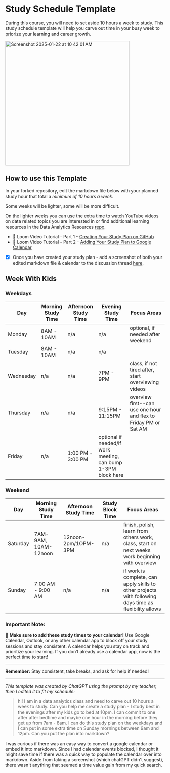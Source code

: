 # Study Schedule Template

During this course, you will need to set aside 10 hours a week to study. This study schedule template will help you carve out time in your busy week to priorize your learning and career growth. 

 <img width="392" alt="Screenshot 2025-01-22 at 10 42 01 AM" src="https://github.com/user-attachments/assets/685d09f5-6b36-49c0-8efb-362868bd9e8c" />

## How to use this Template 

In your forked repository, edit the markdown file below with your planned study hour that total a _minimum of 10 hours a week_. 

Some weeks will be lighter, some will be more difficult. 

On the lighter weeks you can use the extra time to watch YouTube videos on data related topics you are interested in or find additional learning resources in the Data Analytics Resources [repo](https://github.com/Tech-Moms/data-analytics-course). 

- 🎥 Loom Video Tutorial - Part 1 - [Creating Your Study Plan on GitHub](https://www.loom.com/share/ec7e9100a2e54b4d87c549a4f9b3349f?sid=9b172357-3c3e-453d-aedb-15b2b6949592)
- 📆 Loom Video Tutorial - Part 2 - [Adding Your Study Plan to Google Calendar ](https://www.loom.com/share/bc837e544ad94b7dbd96b3543e5bf68b?sid=39090e44-278b-45d9-9ed9-1420f4686654)

- [x] Once you have created your study plan - add a screenshot of both your edited markdown file & calendar to the discussion thread [here](https://github.com/Tech-Moms/data-analytics-winter-2025/discussions/22). 

## Week With Kids

### Weekdays
| Day       | Morning Study Time | Afternoon Study Time | Evening Study Time | Focus Areas                           |
|-----------|--------------------|----------------------|--------------------|---------------------------------------|
| Monday    | 8AM - 10AM | n/a | n/a | optional, if needed after weekend |
| Tuesday   | 8AM - 10AM| n/a | n/a |                                       |
| Wednesday | n/a | n/a | 7PM - 9PM |  class, if not tired after, start overviewing videos                           |
| Thursday  | n/a | n/a | 9:15PM - 11:15PM |  overview first--can use one hour and flex to Friday PM or Sat AM       |
| Friday    | n/a | 1:00 PM - 3:00 PM | optional if needed/if work meeting, can bump 1-3PM block here |               |

### Weekend
| Day       | Morning Study Time  | Afternoon Study Time | Study Block Time         | Focus Areas                           |
|-----------|---------------------|----------------------|--------------------------|---------------------------------------|
| Saturday  | 7AM-9AM, 10AM-12noon | 12noon-2pm/1OPM-3PM | n/a   | finish, polish, learn from others work, class, start on next weeks work beginning with overview  |
| Sunday    | 7:00 AM - 9:00 AM | n/a | n/a    | if work is complete, can apply skills to other projects with following days time as flexibility allows |





### Important Note:
📅 **Make sure to add these study times to your calendar!** Use Google Calendar, Outlook, or any other calendar app to block off your study sessions and stay consistent. A calendar helps you stay on track and prioritize your learning. If you don’t already use a calendar app, now is the perfect time to start!

------

**Remember:** Stay consistent, take breaks, and ask for help if needed!

___

_This template was created by ChatGPT using the prompt by my teacher, then I edited it to fit my schedule:_

  > hi! I am in a data analytics class and need to carve out 10 hours a week to study. Can you help me create a study plan - I study best in the evenings after my kids go to bed at 10pm. I can commit to one after after bedtime and maybe one hour in the morning before they get up from 7am - 8am. I can do this study plan on the weekdays and I can put in some extra time on Sunday mornings between 9am and 12pm. Can you put the plan into markdown? 

I was curious if there was an easy way to convert a google calendar or embed it into markdown. Since I had calendar events blocked, I thought it might save time if there was a quick way to populate the calendar over into markdown. Aside from taking a screenshot (which chatGPT didn't suggest), there wasn't anything that seemed a time value gain from my quick search.  
